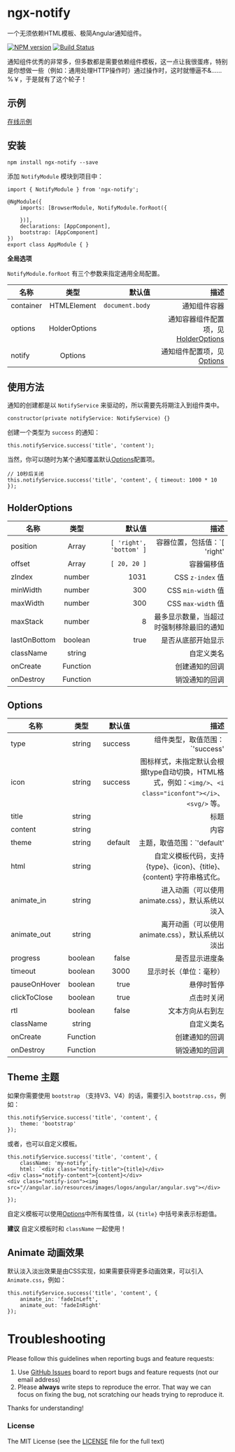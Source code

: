 # ngx-notify
一个无须依赖HTML模板、极简Angular通知组件。

[![NPM version](https://img.shields.io/npm/v/ngx-notify.svg)](https://www.npmjs.com/package/ngx-notify)
[![Build Status](https://travis-ci.org/cipchk/ngx-notify.svg?branch=master)](https://travis-ci.org/cipchk/ngx-notify)

通知组件优秀的非常多，但多数都是需要依赖组件模板，这一点让我很蛋疼，特别是你想做一些（例如：通用处理HTTP操作时）通过操作时，这时就懵逼不&……%￥，于是就有了这个轮子！

## 示例

[在线示例](https://cipchk.github.io/ngx-notify/)

## 安装

```
npm install ngx-notify --save
```

添加 `NotifyModule` 模块到项目中：

```
import { NotifyModule } from 'ngx-notify';

@NgModule({
    imports: [BrowserModule, NotifyModule.forRoot({

    })],
    declarations: [AppComponent],
    bootstrap: [AppComponent]
})
export class AppModule { }
```

**全局选项**

`NotifyModule.forRoot` 有三个参数来指定通用全局配置。

| 名称    | 类型           | 默认值  | 描述 |
| ------- |:-------------:| -----:| -----:|
| container | HTMLElement | `document.body` | 通知组件容器 |
| options | HolderOptions |  | 通知容器组件配置项，见[HolderOptions](#holder-options) |
| notify | Options |  | 通知组件配置项，见[Options](#options) |

## 使用方法

通知的创建都是以 `NotifyService` 来驱动的，所以需要先将期注入到组件类中。

```
constructor(private notifyService: NotifyService) {}
```

创建一个类型为 `success` 的通知：

```
this.notifyService.success('title', 'content');
```

当然，你可以随时为某个通知覆盖默认[Options](#options)配置项。

```
// 10秒后关闭
this.notifyService.success('title', 'content', { timeout: 1000 * 10 });
```

## HolderOptions

| 名称    | 类型           | 默认值  | 描述 |
| ------- |:-------------:| -----:| -----:|
| position | Array | `[ 'right', 'bottom' ]` | 容器位置，包括值：`[ 'right' | 'left', 'top' | 'bottom']` |
| offset | Array | `[ 20, 20 ]` | 容器偏移值 |
| zIndex | number | 1031 | CSS `z-index` 值 |
| minWidth | number | 300 | CSS `min-width` 值 |
| maxWidth | number | 300 | CSS `max-width` 值 |
| maxStack | number | 8 | 最多显示数量，当超过时强制移除最旧的通知 |
| lastOnBottom | boolean | true | 是否从底部开始显示 |
| className | string |  | 自定义类名 |
| onCreate | Function |  | 创建通知的回调 |
| onDestroy | Function |  | 销毁通知的回调 |


## Options

| 名称    | 类型           | 默认值  | 描述 |
| ------- |:-------------:| -----:| -----:|
| type | string | success | 组件类型，取值范围：`'success' | 'error' | 'info' | 'alert' | 'bare' | 'html'` |
| icon | string | success | 图标样式，未指定默认会根据type自动切换，HTML格式，例如：`<img/>`、`<i class="iconfont"></i>`、`<svg/>` 等。 |
| title | string |  | 标题 |
| content | string |  | 内容 |
| theme | string | default | 主题，取值范围：`'default' | 'bootstrap'`。 |
| html | string |  | 自定义模板代码，支持 \{type\}、\{icon\}、\{title\}、\{content\} 字符串格式化。 |
| animate_in | string |  | 进入动画（可以使用animate.css），默认系统以淡入 |
| animate_out | string |  | 离开动画（可以使用animate.css），默认系统以淡出 |
| progress | boolean | false | 是否显示进度条 |
| timeout | boolean | 3000 | 显示时长（单位：毫秒） |
| pauseOnHover | boolean | true | 悬停时暂停 |
| clickToClose | boolean | true | 点击时关闭 |
| rtl | boolean | false | 文本方向从右到左 |
| className | string |  | 自定义类名 |
| onCreate | Function |  | 创建通知的回调 |
| onDestroy | Function |  | 销毁通知的回调 |

## Theme 主题

如果你需要使用 `bootstrap` （支持V3、V4）的话，需要引入 `bootstrap.css`，例如：

```
this.notifyService.success('title', 'content', { 
    theme: 'bootstrap'
});
```

或者，也可以自定义模板。

```
this.notifyService.success('title', 'content', { 
    className: 'my-notify',
    html: `<div class="notify-title">{title}</div>
<div class="notify-content">{content}</div>
<div class="notify-icon"><img src="//angular.io/resources/images/logos/angular/angular.svg"></div>
    `
});
```

自定义模板可以使用[Options](#options)中所有属性值，以 `{title}` 中括号来表示标题值。

**建议** 自定义模板时和 `className` 一起使用！

## Animate 动画效果

默认淡入淡出效果是由CSS实现，如果需要获得更多动画效果，可以引入`Animate.css`，例如：

```
this.notifyService.success('title', 'content', { 
    animate_in: 'fadeInLeft', 
    animate_out: 'fadeInRight' 
});
```

# Troubleshooting

Please follow this guidelines when reporting bugs and feature requests:

1. Use [GitHub Issues](https://cipchk.github.io/ngx-notify/issues) board to report bugs and feature requests (not our email address)
2. Please **always** write steps to reproduce the error. That way we can focus on fixing the bug, not scratching our heads trying to reproduce it.

Thanks for understanding!

### License

The MIT License (see the [LICENSE](https://cipchk.github.io/ngx-notify/blob/master/LICENSE) file for the full text)
